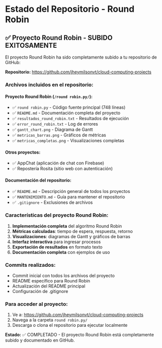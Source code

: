 # Estado del Repositorio - Round Robin

## ✅ Proyecto Round Robin - SUBIDO EXITOSAMENTE

El proyecto Round Robin ha sido completamente subido a tu repositorio de GitHub:

**Repositorio:** https://github.com/jheymilsonvt/cloud-computing-projects

### Archivos incluidos en el repositorio:

#### Proyecto Round Robin (`/round robin.py/`):
- ✅ `round robin.py` - Código fuente principal (748 líneas)
- ✅ `README.md` - Documentación completa del proyecto
- ✅ `resultados_round_robin.txt` - Resultados de ejecución
- ✅ `error_round_robin.txt` - Log de errores
- ✅ `gantt_chart.png` - Diagrama de Gantt
- ✅ `metricas_barras.png` - Gráficos de métricas
- ✅ `metricas_completas.png` - Visualizaciones completas

#### Otros proyectos:
- ✅ AppChat (aplicación de chat con Firebase)
- ✅ Repostería Rosita (sitio web con autenticación)

#### Documentación del repositorio:
- ✅ `README.md` - Descripción general de todos los proyectos
- ✅ `MANTENIMIENTO.md` - Guía para mantener el repositorio
- ✅ `.gitignore` - Exclusiones de archivos

### Características del proyecto Round Robin:

1. **Implementación completa** del algoritmo Round Robin
2. **Métricas calculadas**: tiempo de espera, respuesta, retorno
3. **Visualizaciones**: diagramas de Gantt y gráficos de barras
4. **Interfaz interactiva** para ingresar procesos
5. **Exportación de resultados** en formato texto
6. **Documentación completa** con ejemplos de uso

### Commits realizados:
- Commit inicial con todos los archivos del proyecto
- README específico para Round Robin
- Actualización del README principal
- Configuración de .gitignore

### Para acceder al proyecto:
1. Ve a: https://github.com/jheymilsonvt/cloud-computing-projects
2. Navega a la carpeta `round robin.py/`
3. Descarga o clona el repositorio para ejecutar localmente

**Estado:** ✅ COMPLETADO - El proyecto Round Robin está completamente subido y documentado en GitHub.
